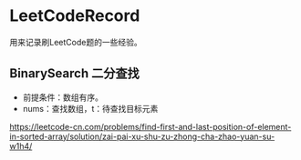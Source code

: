# LeetCodeRecord
用来记录刷LeetCode题的一些经验。

## BinarySearch 二分查找
- 前提条件：数组有序。 
- nums：查找数组，t：待查找目标元素

https://leetcode-cn.com/problems/find-first-and-last-position-of-element-in-sorted-array/solution/zai-pai-xu-shu-zu-zhong-cha-zhao-yuan-su-w1h4/
